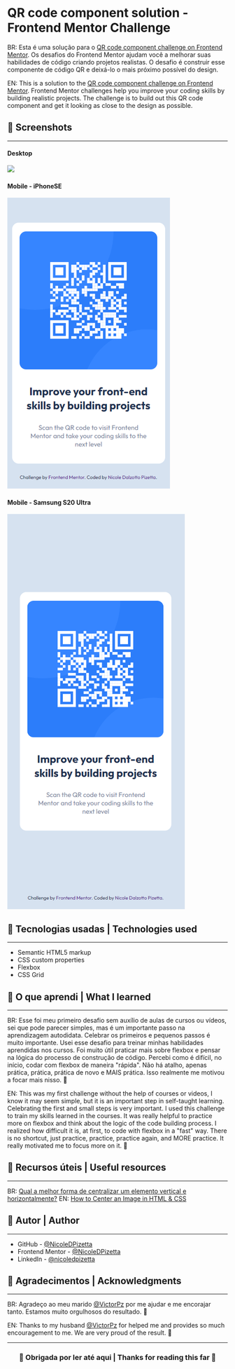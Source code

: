 # QR code component solution - Frontend Mentor Challenge

BR: Esta é uma solução para o [QR code component challenge on Frontend Mentor](https://www.frontendmentor.io/challenges/qr-code-component-iux_sIO_H). Os desafios do Frontend Mentor ajudam você a melhorar suas habilidades de código criando projetos realistas.
O desafio é construir esse componente de código QR e deixá-lo o mais próximo possível do design.

EN: This is a solution to the [QR code component challenge on Frontend Mentor](https://www.frontendmentor.io/challenges/qr-code-component-iux_sIO_H). Frontend Mentor challenges help you improve your coding skills by building realistic projects. 
The challenge is to build out this QR code component and get it looking as close to the design as possible.

## 🌸 Screenshots
---------------
#### Desktop
![](./screenshots/finalproject.png)

#### Mobile - iPhoneSE
![](./screenshots/mobile-iPhoneSE.png)

#### Mobile - Samsung S20 Ultra
![](./screenshots/mobile-SamsungS20Ultra.png)

## 🌸 Tecnologias usadas | Technologies used
---------------
- Semantic HTML5 markup
- CSS custom properties
- Flexbox
- CSS Grid

## 🌸 O que aprendi | What I learned
---------------
BR: Esse foi meu primeiro desafio sem auxílio de aulas de cursos ou vídeos, sei que pode parecer simples, mas é um importante passo na aprendizagem autodidata. Celebrar os primeiros e pequenos passos é muito importante. Usei esse desafio para treinar minhas habilidades aprendidas nos cursos. Foi muito útil praticar mais sobre flexbox e pensar na lógica do processo de construção de código.
Percebi como é difícil, no início, codar com flexbox de maneira "rápida". Não há atalho, apenas prática, prática, prática de novo e MAIS prática. Isso realmente me motivou a focar mais nisso. 💖

EN: This was my first challenge without the help of courses or videos, I know it may seem simple, but it is an important step in self-taught learning. Celebrating the first and small steps is very important. I used this challenge to train my skills learned in the courses. It was really helpful to practice more on flexbox and think about the logic of the code building process.
I realized how difficult it is, at first, to code with flexbox in a "fast" way. There is no shortcut, just practice, practice, practice again, and MORE practice. It really motivated me to focus more on it. 💖

## 🌸 Recursos úteis | Useful resources
---------------
BR: [Qual a melhor forma de centralizar um elemento vertical e horizontalmente?](https://pt.stackoverflow.com/questions/2817/qual-a-melhor-forma-de-centralizar-um-elemento-vertical-e-horizontalmente)
EN: [How to Center an Image in HTML & CSS](https://blog.hubspot.com/website/center-an-image-in-html#:~:text=Step%201%3A%20Wrap%20the%20image,to%20a%20fixed%20length%20value.)

## 🌸 Autor | Author
---------------
- GitHub - [@NicoleDPizetta](https://github.com/NicoleDPizetta)
- Frontend Mentor - [@NicoleDPizetta](https://www.frontendmentor.io/profile/NicoleDPizetta)
- LinkedIn - [@nicoledpizetta](https://www.linkedin.com/in/nicoledpizetta/)

## 🌸 Agradecimentos | Acknowledgments
---------------
BR: Agradeço ao meu marido [@VictorPz](https://github.com/VictorPz) por me ajudar e me encorajar tanto. Estamos muito orgulhosos do resultado. 🥰

EN: Thanks to my husband [@VictorPz](https://github.com/VictorPz) for helped me and provides so much encouragement to me. We are very proud of the result. 🥰

---------------

### <p align="center">💖 Obrigada por ler até aqui | Thanks for reading this far 💖</p> 
